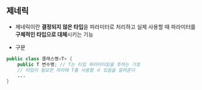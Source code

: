 ## 제네릭
* 제네릭이란 **결정되지 않은 타입**을 파라미터로 처리하고
실제 사용할 때 파라미터를 **구체적인 타입으로 대체**시키는 기능

* 구문
```java
public class 클래스명<T> {
    public T 변수명; // T는 타입 파라미터임을 뜻하는 기호
    // 타입이 필요한 자리에 T를 사용할 수 있음을 알려준다
    ... 
}
```